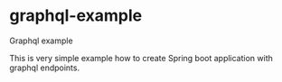 # graphql-example
Graphql example

This is very simple example how to create Spring boot application with graphql endpoints.
